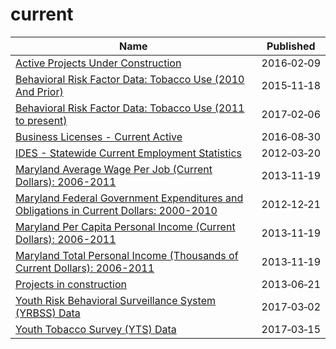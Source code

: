 # current

Name | Published
---- | ---------
[Active Projects Under Construction](../datasets/2xh6-psuq.md) | 2016&#x2011;02&#x2011;09
[Behavioral Risk Factor Data: Tobacco Use (2010 And Prior)](../datasets/fpp2-pp25.md) | 2015&#x2011;11&#x2011;18
[Behavioral Risk Factor Data: Tobacco Use (2011 to present)](../datasets/wsas-xwh5.md) | 2017&#x2011;02&#x2011;06
[Business Licenses - Current Active](../datasets/uupf-x98q.md) | 2016&#x2011;08&#x2011;30
[IDES - Statewide Current Employment Statistics](../datasets/6ep4-6yp4.md) | 2012&#x2011;03&#x2011;20
[Maryland Average Wage Per Job (Current Dollars): 2006-2011](../datasets/mk5a-nf44.md) | 2013&#x2011;11&#x2011;19
[Maryland Federal Government Expenditures and Obligations in Current Dollars: 2000-2010](../datasets/2qau-gexw.md) | 2012&#x2011;12&#x2011;21
[Maryland Per Capita Personal Income (Current Dollars): 2006-2011](../datasets/nv7y-8663.md) | 2013&#x2011;11&#x2011;19
[Maryland Total Personal Income (Thousands of Current Dollars): 2006-2011](../datasets/m4dq-89ja.md) | 2013&#x2011;11&#x2011;19
[Projects in construction](../datasets/8586-3zfm.md) | 2013&#x2011;06&#x2011;21
[Youth Risk Behavioral Surveillance System (YRBSS) Data](../datasets/3596-ayf6.md) | 2017&#x2011;03&#x2011;02
[Youth Tobacco Survey (YTS) Data](../datasets/4juz-x2tp.md) | 2017&#x2011;03&#x2011;15

